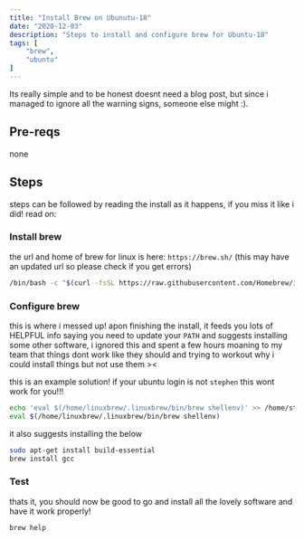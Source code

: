 ```yaml
---
title: "Install Brew on Ubunutu-18"
date: "2020-12-03"
description: "Steps to install and configure brew for Ubuntu-18"
tags: [
    "brew",
    "ubuntu"
]
---
```


Its really simple and to be honest doesnt need a blog post, but since i managed to ignore all the warning signs, someone else might :). 

## Pre-reqs

none

## Steps

steps can be followed by reading the install as it happens, if you miss it like i did! read on:

### Install brew

the url and home of brew for linux is here: `https://brew.sh/` (this may have an updated url so please check if you get errors)

``` bash
/bin/bash -c "$(curl -fsSL https://raw.githubusercontent.com/Homebrew/install/HEAD/install.sh)"
```

### Configure brew

this is where i messed up! apon finishing the install, it feeds you lots of HELPFUL info saying you need to update your `PATH` and suggests installing some other software, i ignored this and spent a few hours moaning to my team that things dont work like they should and trying to workout why i could install things but not use them ><

this is an example solution! if your ubuntu login is not `stephen` this wont work for you!!!

``` bash
echo 'eval $(/home/linuxbrew/.linuxbrew/bin/brew shellenv)' >> /home/stephen/.profile                                   
eval $(/home/linuxbrew/.linuxbrew/bin/brew shellenv)  
```

it also suggests installing the below

``` bash
sudo apt-get install build-essential
brew install gcc
```

### Test

thats it, you should now be good to go and install all the lovely software and have it work properly!

``` bash
brew help
```
